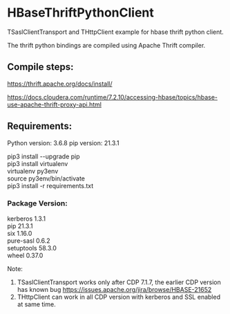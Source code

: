# HBaseThriftPythonClient

TSaslClientTransport and THttpClient example for hbase thrift python client.

The thrift python bindings are compiled using Apache Thrift compiler.

## Compile steps:

https://thrift.apache.org/docs/install/

https://docs.cloudera.com/runtime/7.2.10/accessing-hbase/topics/hbase-use-apache-thrift-proxy-api.html

## Requirements:

Python version: 3.6.8
pip version: 21.3.1

pip3 install --upgrade pip  
pip3 install virtualenv  
virtualenv py3env  
source py3env/bin/activate  
pip3 install -r requirements.txt  

### Package    Version:  
kerberos   1.3.1  
pip        21.3.1  
six        1.16.0  
pure-sasl  0.6.2  
setuptools 58.3.0  
wheel      0.37.0  

Note:
1. TSaslClientTransport works only after CDP 7.1.7, the earlier CDP version has known bug https://issues.apache.org/jira/browse/HBASE-21652
2. THttpClient can work in all CDP version with kerberos and SSL enabled at same time.
